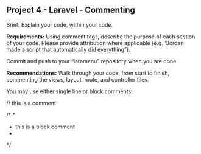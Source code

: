 ## Project 4 - Laravel - Commenting

Brief: Explain your code, within your code.

**Requirements:** Using comment tags, describe the purpose of each section of your code. Please provide attribution where applicable (e.g. “Jordan made a script that automatically did everything”). 

Commit and push to your “laramenu” repository when you are done.

**Recommendations:** Walk through your code, from start to finish, commenting the views, layout, route, and controller files.

You may use either single line or block comments:

// this is a comment

/*
 *
 * this is a block comment
 *
 */
